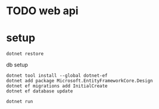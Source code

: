 # TODO web api

# setup
```
dotnet restore
```
db setup
```
dotnet tool install --global dotnet-ef
dotnet add package Microsoft.EntityFrameworkCore.Design
dotnet ef migrations add InitialCreate
dotnet ef database update
```

```
dotnet run
```
